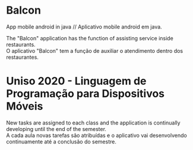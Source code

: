 # Balcon
App mobile android in java // Aplicativo mobile android em java. 


The "Balcon" application has the function of assisting service inside restaurants.  
O aplicativo "Balcon" tem a função de auxiliar o atendimento dentro dos restaurantes. 


# Uniso 2020 - Linguagem de Programação para Dispositivos Móveis
New tasks are assigned to each class and the application is continually developing until the end of the semester.  
A cada aula novas tarefas são atribuídas e o aplicativo vai desenvolvendo continuamente até a conclusão do semestre.

